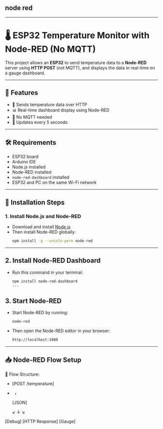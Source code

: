 ## node red
---
# 🌡️ ESP32 Temperature Monitor with Node-RED (No MQTT)

This project allows an **ESP32** to send temperature data to a **Node-RED** server using **HTTP POST** (not MQTT), and displays the data in real-time on a gauge dashboard.

---

## 🚀 Features

- 📡 Sends temperature data over HTTP
- 📊 Real-time dashboard display using Node-RED
- 🧠 No MQTT needed
- 🔄 Updates every 5 seconds

---

## 🛠️ Requirements

- ESP32 board
- Arduino IDE
- Node.js installed
- Node-RED installed
- `node-red-dashboard` installed
- ESP32 and PC on the same Wi-Fi network

---

## 🧰 Installation Steps

### 1. Install Node.js and Node-RED

- Download and install [Node.js](https://nodejs.org/)
- Then install Node-RED globally:
  ```bash
  npm install -g --unsafe-perm node-red
---
## 2. Install Node-RED Dashboard
- Run this command in your terminal:
    ```bash
   npm install node-red-dashboard
  ---
 ## 3. Start Node-RED
- Start Node-RED by running:
    ```bash
   node-red
- Then open the Node-RED editor in your browser:
     ```bash
  http://localhost:1880
---
  ## 📥 Node-RED Flow Setup
📌 Flow Structure:

  - [POST /temperature]
  - 
         ↓
    
       [JSON]
    
       ↙   ↓   ↘
    
[Debug] [HTTP Response] [Gauge]

  
